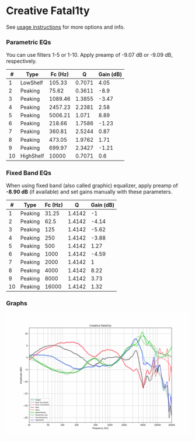 # Creative Fatal1ty
See [usage instructions](https://github.com/jaakkopasanen/AutoEq#usage) for more options and info.

### Parametric EQs
You can use filters 1-5 or 1-10. Apply preamp of -9.07 dB or -9.09 dB, respectively.

|   # | Type      |   Fc (Hz) |      Q |   Gain (dB) |
|-----|-----------|-----------|--------|-------------|
|   1 | LowShelf  |    105.33 | 0.7071 |        4.05 |
|   2 | Peaking   |     75.62 | 0.3611 |       -8.9  |
|   3 | Peaking   |   1089.46 | 1.3855 |       -3.47 |
|   4 | Peaking   |   2457.23 | 2.2381 |        2.58 |
|   5 | Peaking   |   5006.21 | 1.071  |        8.89 |
|   6 | Peaking   |    218.66 | 1.7586 |       -1.23 |
|   7 | Peaking   |    360.81 | 2.5244 |        0.87 |
|   8 | Peaking   |    473.05 | 1.9762 |        1.71 |
|   9 | Peaking   |    699.97 | 2.3427 |       -1.21 |
|  10 | HighShelf |  10000    | 0.7071 |        0.6  |

### Fixed Band EQs
When using fixed band (also called graphic) equalizer, apply preamp of **-8.90 dB** (if available) and set gains manually with these parameters.

|   # | Type    |   Fc (Hz) |      Q |   Gain (dB) |
|-----|---------|-----------|--------|-------------|
|   1 | Peaking |     31.25 | 1.4142 |       -1    |
|   2 | Peaking |     62.5  | 1.4142 |       -4.14 |
|   3 | Peaking |    125    | 1.4142 |       -5.62 |
|   4 | Peaking |    250    | 1.4142 |       -3.88 |
|   5 | Peaking |    500    | 1.4142 |        1.27 |
|   6 | Peaking |   1000    | 1.4142 |       -4.59 |
|   7 | Peaking |   2000    | 1.4142 |        1    |
|   8 | Peaking |   4000    | 1.4142 |        8.22 |
|   9 | Peaking |   8000    | 1.4142 |        3.73 |
|  10 | Peaking |  16000    | 1.4142 |        1.32 |

### Graphs
![](./Creative%20Fatal1ty.png)
